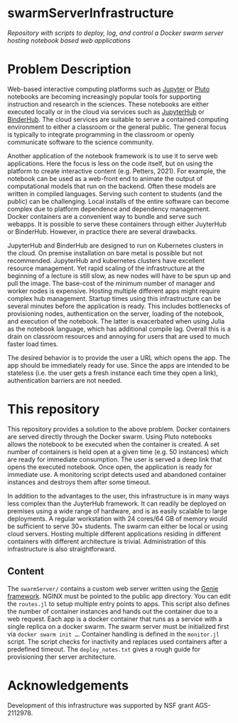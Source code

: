 # swarmServerInfrastructure

*Repository with scripts to deploy, log, and control a Docker swarm server hosting notebook based web applications*

# Problem Description
Web-based interactive computing platforms such as [Jupyter](https://jupyter.org/) or [Pluto](https://github.com/fonsp/Pluto.jl) notebooks are becoming increasingly popular tools for supporting instruction and research in the sciences. These notebooks are either executed locally or in the cloud via services such as [JupyterHub](https://jupyter.org/hub) or [BinderHub](https://binderhub.readthedocs.io/en/latest/). The cloud services are suitable to serve a contained computing environment to either a classroom or the general public. The general focus is typically to integrate programming in the classroom or openly communicate software to the science community. 

Another application of the notebook framework is to use it to serve web applications. Here the focus is less on the code itself, but on using the platform to create interactive content (e.g. Petters, 2021). For example, the notebook can be used as a web-front end to animate the output of computational models that run on the backend. Often these models are written in compiled languages.   Serving such content to students (and the public) can be challenging. Local installs of the entire software can become complex due to platform dependence and dependency management. Docker containers are a convenient way to bundle and serve such webapps. It is possible to serve these containers through either JuyterHub or BinderHub. However, in practice there are several drawbacks.

JupyterHub and BinderHub are designed to run on Kubernetes clusters in the cloud. On premise installation on bare metal is possible but not recommended. JupyterHub and kubernetes clusters have excellent resource management. Yet rapid scaling of the infrastructure at the beginning of a lecture is still slow, as new nodes will have to be spun up and pull the image. The base-cost of the minimum number of manager and worker nodes is expensive. Hosting multiple different apps might require complex hub management. Startup times using this infrastructure can be several minutes before the application is ready. This includes bottlenecks of provisioning nodes, authentication on the server, loading of the notebook, and execution of the notebook. The latter is exacerbated when using Julia as the notebook language, which has additional compile lag.  Overall this is a drain on classroom resources and annoying for users that are used to much faster load times.   

The desired behavior is to provide the user a URL which opens the app. The app should be immediately ready for use. Since the apps are intended to be stateless (i.e. the user gets a fresh instance each time they open a link), authentication barriers are not needed.

# This repository
This repository provides a solution to the above problem. Docker containers are served directly through the Docker swarm. Using Pluto notebooks allows the notebook to be executed when the container is created. A set number of containers is held open at a given time (e.g. 50 instances) which are ready for immediate consumption. The user is  served a deep link that opens the executed notebook. Once open, the application is ready for immediate use. A monitoring script detects used and abandoned container instances and destroys them after some timeout.

In addition to the advantages to the user, this infrastructure is in many ways less complex than the JuyterHub framework. It can readily be deployed on premises using a wide range of hardware, and is as easily scalable to large deployments. A regular workstation with 24 cores/64 GB of memory would be sufficient to serve 30+ students. The swarm can either be local or using cloud servers. Hosting multiple different applications residing in different containers with different architecture is trivial. Administration of this infrastructure is also straightforward.    

## Content
The ```swarmServer/``` contains a custom web server written using the [Genie framework](https://genieframework.com/). NGINX must be pointed to the public app directory. You can edit the ```routes.jl``` to setup multiple entry points to apps. This script also defines the number of container instances and hands out the container due to a web request. Each app is a docker container that runs as a service with a single replica on a docker swarm. The swarm server must be initialized first via ```docker swarm init …```. Container handling is defined in the ```monitor.jl``` script. The script checks for inactivity and replaces used containers after a predefined timeout. The ```deploy_notes.txt``` gives a rough guide for provisioning ther server architecture.

# Acknowledgements 
Development of this infrastructure was supported by NSF grant AGS-2112978.
